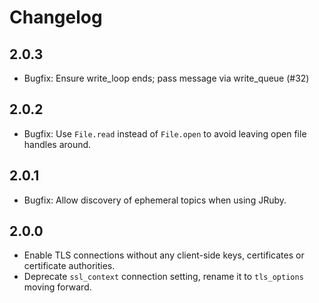 # Changelog

## 2.0.3

* Bugfix: Ensure write_loop ends; pass message via write_queue (#32)

## 2.0.2

* Bugfix: Use `File.read` instead of `File.open` to avoid leaving open file handles around.

## 2.0.1

* Bugfix: Allow discovery of ephemeral topics when using JRuby.

## 2.0.0

* Enable TLS connections without any client-side keys, certificates or certificate authorities.
* Deprecate `ssl_context` connection setting, rename it to `tls_options` moving forward.
